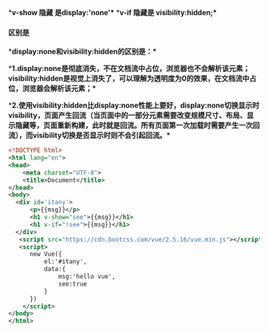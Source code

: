 ***v-show 隐藏 是display:'none'\***
 ***v-if 隐藏是      visibility:hidden;\***

#### 区别是

***display:none和visibility:hidden的区别是：\***

***1.display:none是彻底消失，不在文档流中占位，浏览器也不会解析该元素；visibility:hidden是视觉上消失了，可以理解为透明度为0的效果，在文档流中占位，浏览器会解析该元素；\***

***2.使用visibility:hidden比display:none性能上要好，display:none切换显示时visibility，页面产生回流（当页面中的一部分元素需要改变规模尺寸、布局、显示隐藏等，页面重新构建，此时就是回流。所有页面第一次加载时需要产生一次回流），而visibility切换是否显示时则不会引起回流。\***



```xml
<!DOCTYPE html>
<html lang="en">
<head>
    <meta charset="UTF-8">
    <title>Document</title>
</head>
<body>
  <div id='itany'>
      <p>{{msg}}</p>
      <h1 v-show="see">{{msg}}</h1>
      <h1 v-if="!see">{{msg}}</h1>
  </div>
   <script src="https://cdn.bootcss.com/vue/2.5.16/vue.min.js"></script> 
   <script>
      new Vue({
          el:'#itany',
          data:{
              msg:'hello vue',
              see:true
          }
      })
    </script>
</body>
</html>
```